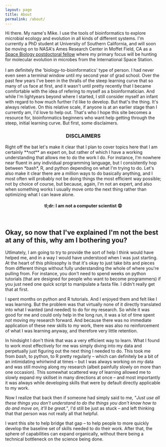 ```yaml
---
layout: page
title: About
permalink: /about/
---
```


Hi there. My name's Mike. I use the tools of bioinformatics to explore microbial ecology and evolution in all kinds of different systems. I'm currently a PhD student at University of Southern California, and will soon be moving on to NASA's Ames Research Center in Moffet Field, CA as a [Space Biology postdoctoral fellow](https://www.nasa.gov/feature/nasa-alfred-p-sloan-foundation-award-fellowships-to-study-space-station-microbes) where my primary focus will be hunting for molecular evolution in microbes from the International Space Station.  
<br>
I am definitely the 'biology-to-bioinformatics' type of person. I had never even seen a terminal window until my second year of grad school. Over the past few years I've been in the thralls of the steep learning curve that so many of us face at first, and it wasn't until pretty recently that I became comfortable with the idea of refering to myself as a bioinformatician. And while I'm lightyears beyond where I started, I still consider myself an infant with regard to how much further I'd like to develop. But that's the thing. It's always relative. On this relative scale, if anyone is at an earlier stage than I currently am, I'd love to help out. That's who I hope this site becomes a resource for, bioinformatics beginners who want help getting through the steep, initial learning curve. But first, some disclaimers.
<br>

<center><h3>DISCLAIMERS</h3></center>
Right off the bat let's make it clear that I plan to cover topics here that I am certainly **not** an expert on, but rather of which I have a working understanding that allows me to do the work I do. For instance, I'm nowhere near fluent in any individual programming language, but I consistently hop between *bash*, R, and python depending on what I'm trying to do. Let's also make it clear there are a million ways to do basically anything, and I most often will probably not be doing things the most efficient way possible; not by choice of course, but because, again, I'm not an expert, and also when something works I usually move onto the next thing rather than optimizing what I can leave alone.

<center><h4>tl;dr: I am not a computer scientist 😟 </h4></center>

<br>

## Okay, so now that I've explained I'm not the best at any of this, why am I bothering you?
Utlimately, I am going to try to provide the sort of help I think would have helped me, and in a way I would have understood when I was just starting. At the heart of this philosophy is that it's okay to just take bits and pieces from different things without fully understanding the whole of where you're pulling from. For instance, you don't need to spend weeks on python tutorials (that are designed for people who want to become programmers) if you just need one quick script to manipulate a fasta file. I didn't really get that at first. 

I spent months on python and R tutorials. And I enjoyed them and felt like I was learning. But the problem was that virtually none of it directly translated into what I wanted (and needed) to do for my research. So while it was good for me and could only help in the long run, it was a lot of time spent *not* moving my research forward. And because there was no immediate application of these new skills to my work, there was also no reinforcement of what I was learning anyway, and therefore very little retention. 

In hindsight I don't think that was a very efficient way to learn. What I found to work most effectively for me was simply diving into my data and perpetually just figuring out the next thing I needed to do. This took me from *bash*, to python, to R pretty regularly – which can definitely be a bit of an intimidating whirlwind at times – but I was always working on *my* data and was still moving along my research (albeit painfully slowly on more than one occasion). This somewhat scattered way of learning allowed me to slowly expand my skillset in many directions at once – and most importantly it was always while developing skills that were by default directly applicable to my work. 

Now I realize that back then if someone had simply said to me, "*Just use all these things you don't understand to do the things you don't know how to do and move on, it'll be great.*", I'd still be just as stuck – and left thinking that that person was not really all that helpful. 

I want this site to help bridge that gap – to help people to more quickly develop the baseline set of skills needed to do their work. After that, the sphere of capabilities can expand organically, without there being a technical bottleneck on the science being done. 
